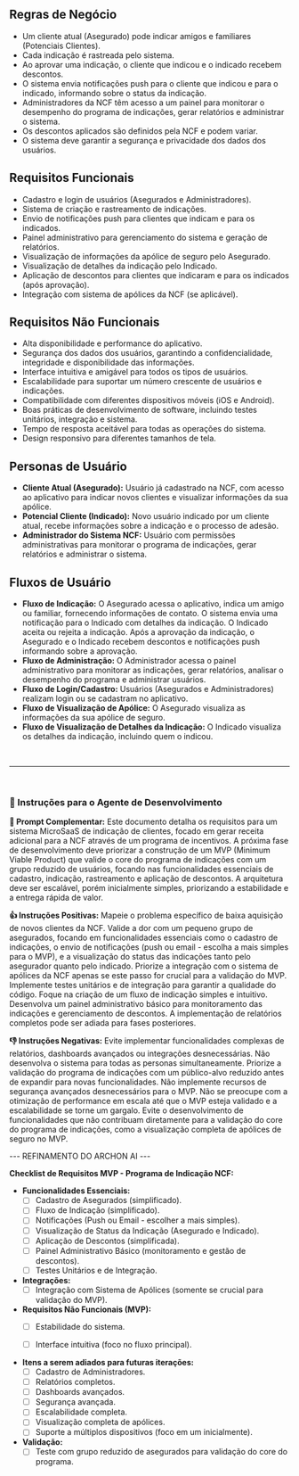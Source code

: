 ## Regras de Negócio
- Um cliente atual (Asegurado) pode indicar amigos e familiares (Potenciais Clientes).
- Cada indicação é rastreada pelo sistema.
- Ao aprovar uma indicação, o cliente que indicou e o indicado recebem descontos.
- O sistema envia notificações push para o cliente que indicou e para o indicado, informando sobre o status da indicação.
- Administradores da NCF têm acesso a um painel para monitorar o desempenho do programa de indicações, gerar relatórios e administrar o sistema.
- Os descontos aplicados são definidos pela NCF e podem variar.
- O sistema deve garantir a segurança e privacidade dos dados dos usuários.


## Requisitos Funcionais
- Cadastro e login de usuários (Asegurados e Administradores).
- Sistema de criação e rastreamento de indicações.
- Envio de notificações push para clientes que indicam e para os indicados.
- Painel administrativo para gerenciamento do sistema e geração de relatórios.
- Visualização de informações da apólice de seguro pelo Asegurado.
- Visualização de detalhes da indicação pelo Indicado.
- Aplicação de descontos para clientes que indicaram e para os indicados (após aprovação).
- Integração com sistema de apólices da NCF (se aplicável).


## Requisitos Não Funcionais
- Alta disponibilidade e performance do aplicativo.
- Segurança dos dados dos usuários, garantindo a confidencialidade, integridade e disponibilidade das informações.
- Interface intuitiva e amigável para todos os tipos de usuários.
- Escalabilidade para suportar um número crescente de usuários e indicações.
- Compatibilidade com diferentes dispositivos móveis (iOS e Android).
- Boas práticas de desenvolvimento de software, incluindo testes unitários, integração e sistema.
- Tempo de resposta aceitável para todas as operações do sistema.
- Design responsivo para diferentes tamanhos de tela.


## Personas de Usuário
- **Cliente Atual (Asegurado):** Usuário já cadastrado na NCF, com acesso ao aplicativo para indicar novos clientes e visualizar informações da sua apólice.
- **Potencial Cliente (Indicado):** Novo usuário indicado por um cliente atual, recebe informações sobre a indicação e o processo de adesão.
- **Administrador do Sistema NCF:** Usuário com permissões administrativas para monitorar o programa de indicações, gerar relatórios e administrar o sistema.


## Fluxos de Usuário
- **Fluxo de Indicação:**  O Asegurado acessa o aplicativo, indica um amigo ou familiar, fornecendo informações de contato. O sistema envia uma notificação para o Indicado com detalhes da indicação. O Indicado aceita ou rejeita a indicação.  Após a aprovação da indicação, o Asegurado e o Indicado recebem descontos e notificações push informando sobre a aprovação.
- **Fluxo de Administração:** O Administrador acessa o painel administrativo para monitorar as indicações, gerar relatórios, analisar o desempenho do programa e administrar usuários.
- **Fluxo de Login/Cadastro:**  Usuários (Asegurados e Administradores) realizam login ou se cadastram no aplicativo.
- **Fluxo de Visualização de Apólice:** O Asegurado visualiza as informações da sua apólice de seguro.
- **Fluxo de Visualização de Detalhes da Indicação:** O Indicado visualiza os detalhes da indicação, incluindo quem o indicou.


<br>
<hr>
<br>

### 🧠 Instruções para o Agente de Desenvolvimento

**📝 Prompt Complementar:**
Este documento detalha os requisitos para um sistema MicroSaaS de indicação de clientes, focado em gerar receita adicional para a NCF através de um programa de incentivos. A próxima fase de desenvolvimento deve priorizar a construção de um MVP (Minimum Viable Product) que valide o core do programa de indicações com um grupo reduzido de usuários, focando nas funcionalidades essenciais de cadastro, indicação, rastreamento e aplicação de descontos.  A arquitetura deve ser escalável, porém inicialmente simples, priorizando a estabilidade e a entrega rápida de valor.

**👍 Instruções Positivas:**
Mapeie o problema específico de baixa aquisição de novos clientes da NCF.  Valide a dor com um pequeno grupo de asegurados, focando em funcionalidades essenciais como o cadastro de indicações, o envio de notificações (push ou email - escolha a mais simples para o MVP), e a visualização do status das indicações tanto pelo asegurador quanto pelo indicado.  Priorize a integração com o sistema de apólices da NCF apenas se este passo for crucial para a validação do MVP.  Implemente testes unitários e de integração para garantir a qualidade do código. Foque na criação de um fluxo de indicação simples e intuitivo.  Desenvolva um painel administrativo básico para monitoramento das indicações e gerenciamento de descontos. A implementação de relatórios completos pode ser adiada para fases posteriores.

**👎 Instruções Negativas:**
Evite implementar funcionalidades complexas de relatórios, dashboards avançados ou integrações desnecessárias.  Não desenvolva o sistema para todas as personas simultaneamente.  Priorize a validação do programa de indicações com um público-alvo reduzido antes de expandir para novas funcionalidades.  Não implemente recursos de segurança avançados desnecessários para o MVP.  Não se preocupe com a otimização de performance em escala até que o MVP esteja validado e a escalabilidade se torne um gargalo.  Evite o desenvolvimento de funcionalidades que não contribuam diretamente para a validação do core do programa de indicações, como a visualização completa de apólices de seguro no MVP.


--- REFINAMENTO DO ARCHON AI ---

**Checklist de Requisitos MVP - Programa de Indicação NCF:**

* **Funcionalidades Essenciais:**
    * [ ] Cadastro de Asegurados (simplificado).
    * [ ] Fluxo de Indicação (simplificado).
    * [ ] Notificações (Push ou Email - escolher a mais simples).
    * [ ] Visualização de Status da Indicação (Asegurado e Indicado).
    * [ ] Aplicação de Descontos (simplificada).
    * [ ] Painel Administrativo Básico (monitoramento e gestão de descontos).
    * [ ] Testes Unitários e de Integração.

* **Integrações:**
    * [ ] Integração com Sistema de Apólices (somente se crucial para validação do MVP).

* **Requisitos Não Funcionais (MVP):**
    * [ ] Estabilidade do sistema.
    * [ ] Interface intuitiva (foco no fluxo principal).


* **Itens a serem adiados para futuras iterações:**
    * [ ] Cadastro de Administradores.
    * [ ] Relatórios completos.
    * [ ] Dashboards avançados.
    * [ ] Segurança avançada.
    * [ ] Escalabilidade completa.
    * [ ] Visualização completa de apólices.
    * [ ] Suporte a múltiplos dispositivos (foco em um inicialmente).

* **Validação:**
    * [ ] Teste com grupo reduzido de asegurados para validação do core do programa.
